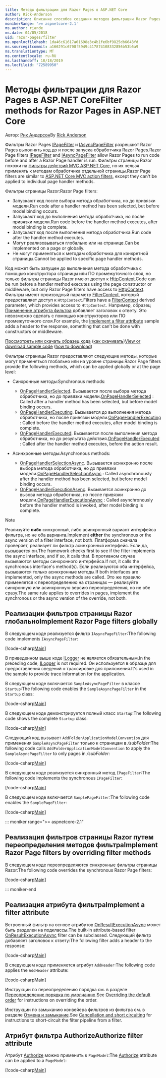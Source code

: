 ```yaml
---
title: Методы фильтрации для Razor Pages в ASP.NET Core
author: Rick-Anderson
description: Описание способов создания методов фильтрации Razor Pages в ASP.NET Core.
monikerRange: '>= aspnetcore-2.1'
ms.author: riande
ms.date: 04/05/2018
uid: razor-pages/filter
ms.openlocfilehash: 1da46c61617a01698e3c4b1fe6bf9825db6643fd
ms.sourcegitcommit: a166291c6708f5949c417874108332856b53b6a9
ms.translationtype: MT
ms.contentlocale: ru-RU
ms.lasthandoff: 10/18/2019
ms.locfileid: "72589950"
---
```

# <a name="filter-methods-for-razor-pages-in-aspnet-core"></a><span data-ttu-id="41409-103">Методы фильтрации для Razor Pages в ASP.NET Core</span><span class="sxs-lookup"><span data-stu-id="41409-103">Filter methods for Razor Pages in ASP.NET Core</span></span>

<span data-ttu-id="41409-104">Автор: [Рик Андерсон](https://twitter.com/RickAndMSFT)</span><span class="sxs-lookup"><span data-stu-id="41409-104">By [Rick Anderson](https://twitter.com/RickAndMSFT)</span></span>

<span data-ttu-id="41409-105">Фильтры Razor Pages [IPageFilter](/dotnet/api/microsoft.aspnetcore.mvc.filters.ipagefilter?view=aspnetcore-2.0) и [IAsyncPageFilter](/dotnet/api/microsoft.aspnetcore.mvc.filters.iasyncpagefilter?view=aspnetcore-2.0) разрешают Razor Pages выполнять код до и после запуска обработчика Razor Pages.</span><span class="sxs-lookup"><span data-stu-id="41409-105">Razor Page filters [IPageFilter](/dotnet/api/microsoft.aspnetcore.mvc.filters.ipagefilter?view=aspnetcore-2.0) and [IAsyncPageFilter](/dotnet/api/microsoft.aspnetcore.mvc.filters.iasyncpagefilter?view=aspnetcore-2.0) allow Razor Pages to run code before and after a Razor Page handler is run.</span></span> <span data-ttu-id="41409-106">Фильтры страницы Razor похожи на [фильтры действий MVC ASP.NET Core](xref:mvc/controllers/filters#action-filters), но их нельзя применять к методам обработчика отдельной страницы.</span><span class="sxs-lookup"><span data-stu-id="41409-106">Razor Page filters are similar to [ASP.NET Core MVC action filters](xref:mvc/controllers/filters#action-filters), except they can't be applied to individual page handler methods.</span></span> 

<span data-ttu-id="41409-107">Фильтры страницы Razor:</span><span class="sxs-lookup"><span data-stu-id="41409-107">Razor Page filters:</span></span>

* <span data-ttu-id="41409-108">Запускают код после выбора метода обработчика, но до привязки модели.</span><span class="sxs-lookup"><span data-stu-id="41409-108">Run code after a handler method has been selected, but before model binding occurs.</span></span>
* <span data-ttu-id="41409-109">Запускают код до выполнения метода обработчика, но после привязки модели.</span><span class="sxs-lookup"><span data-stu-id="41409-109">Run code before the handler method executes, after model binding is complete.</span></span>
* <span data-ttu-id="41409-110">Запускают код после выполнения метода обработчика.</span><span class="sxs-lookup"><span data-stu-id="41409-110">Run code after the handler method executes.</span></span>
* <span data-ttu-id="41409-111">Могут реализовываться глобально или на странице.</span><span class="sxs-lookup"><span data-stu-id="41409-111">Can be implemented on a page or globally.</span></span>
* <span data-ttu-id="41409-112">Не могут применяться к методам обработчика для конкретной страницы.</span><span class="sxs-lookup"><span data-stu-id="41409-112">Cannot be applied to specific page handler methods.</span></span>

<span data-ttu-id="41409-113">Код может быть запущен до выполнения метода обработчика с помощью конструктора страницы или ПО промежуточного слоя, но только фильтры страницы Razor имеют доступ к [HttpContext](/dotnet/api/microsoft.aspnetcore.mvc.razorpages.pagemodel.httpcontext?view=aspnetcore-2.0#Microsoft_AspNetCore_Mvc_RazorPages_PageModel_HttpContext).</span><span class="sxs-lookup"><span data-stu-id="41409-113">Code can be run before a handler method executes using the page constructor or middleware, but only Razor Page filters have access to [HttpContext](/dotnet/api/microsoft.aspnetcore.mvc.razorpages.pagemodel.httpcontext?view=aspnetcore-2.0#Microsoft_AspNetCore_Mvc_RazorPages_PageModel_HttpContext).</span></span> <span data-ttu-id="41409-114">Фильтры имеют производный параметр [FilterContext](/dotnet/api/microsoft.aspnetcore.mvc.filters.filtercontext?view=aspnetcore-2.0), который предоставляет доступ к `HttpContext`.</span><span class="sxs-lookup"><span data-stu-id="41409-114">Filters have a [FilterContext](/dotnet/api/microsoft.aspnetcore.mvc.filters.filtercontext?view=aspnetcore-2.0) derived parameter, which provides access to `HttpContext`.</span></span> <span data-ttu-id="41409-115">Например, образец [Применение атрибута фильтра](#ifa) добавляет заголовок к ответу. Это невозможно сделать с помощью конструкторов или ПО промежуточного слоя.</span><span class="sxs-lookup"><span data-stu-id="41409-115">For example, the [Implement a filter attribute](#ifa) sample adds a header to the response, something that can't be done with constructors or middleware.</span></span>

<span data-ttu-id="41409-116">[Просмотреть или скачать образец кода](https://github.com/aspnet/AspNetCore.Docs/tree/master/aspnetcore/razor-pages/filter/sample/PageFilter) ([как скачивать](xref:index#how-to-download-a-sample))</span><span class="sxs-lookup"><span data-stu-id="41409-116">[View or download sample code](https://github.com/aspnet/AspNetCore.Docs/tree/master/aspnetcore/razor-pages/filter/sample/PageFilter) ([how to download](xref:index#how-to-download-a-sample))</span></span>

<span data-ttu-id="41409-117">Фильтры страницы Razor предоставляют следующие методы, которые могут применяться глобально или на уровне страницы:</span><span class="sxs-lookup"><span data-stu-id="41409-117">Razor Page filters provide the following methods, which can be applied globally or at the page level:</span></span>

* <span data-ttu-id="41409-118">Синхронные методы:</span><span class="sxs-lookup"><span data-stu-id="41409-118">Synchronous methods:</span></span>

  * <span data-ttu-id="41409-119">[OnPageHandlerSelected](/dotnet/api/microsoft.aspnetcore.mvc.filters.ipagefilter.onpagehandlerselected?view=aspnetcore-2.0). Вызывается после выбора метода обработчика, но до привязки модели.</span><span class="sxs-lookup"><span data-stu-id="41409-119">[OnPageHandlerSelected](/dotnet/api/microsoft.aspnetcore.mvc.filters.ipagefilter.onpagehandlerselected?view=aspnetcore-2.0) : Called after a handler method has been selected, but before model binding occurs.</span></span>
  * <span data-ttu-id="41409-120">[OnPageHandlerExecuting](/dotnet/api/microsoft.aspnetcore.mvc.filters.ipagefilter.onpagehandlerexecuting?view=aspnetcore-2.0). Вызывается до выполнения метода обработчика, но после привязки модели.</span><span class="sxs-lookup"><span data-stu-id="41409-120">[OnPageHandlerExecuting](/dotnet/api/microsoft.aspnetcore.mvc.filters.ipagefilter.onpagehandlerexecuting?view=aspnetcore-2.0) : Called before the handler method executes, after model binding is complete.</span></span>
  * <span data-ttu-id="41409-121">[OnPageHandlerExecuted](/dotnet/api/microsoft.aspnetcore.mvc.filters.ipagefilter.onpagehandlerexecuted?view=aspnetcore-2.0). Вызывается после выполнения метода обработчика, но до результата действия.</span><span class="sxs-lookup"><span data-stu-id="41409-121">[OnPageHandlerExecuted](/dotnet/api/microsoft.aspnetcore.mvc.filters.ipagefilter.onpagehandlerexecuted?view=aspnetcore-2.0) : Called after the handler method executes, before the action result.</span></span>

* <span data-ttu-id="41409-122">Асинхронные методы:</span><span class="sxs-lookup"><span data-stu-id="41409-122">Asynchronous methods:</span></span>

  * <span data-ttu-id="41409-123">[OnPageHandlerSelectionAsync](/dotnet/api/microsoft.aspnetcore.mvc.filters.iasyncpagefilter.onpagehandlerselectionasync?view=aspnetcore-2.0). Вызывается асинхронно после выбора метода обработчика, но до привязки модели.</span><span class="sxs-lookup"><span data-stu-id="41409-123">[OnPageHandlerSelectionAsync](/dotnet/api/microsoft.aspnetcore.mvc.filters.iasyncpagefilter.onpagehandlerselectionasync?view=aspnetcore-2.0) : Called asynchronously after the handler method has been selected, but before model binding occurs.</span></span>
  * <span data-ttu-id="41409-124">[OnPageHandlerExecutionAsync](/dotnet/api/microsoft.aspnetcore.mvc.filters.iasyncpagefilter.onpagehandlerexecutionasync?view=aspnetcore-2.0). Вызывается асинхронно до вызова метода обработчика, но после привязки модели.</span><span class="sxs-lookup"><span data-stu-id="41409-124">[OnPageHandlerExecutionAsync](/dotnet/api/microsoft.aspnetcore.mvc.filters.iasyncpagefilter.onpagehandlerexecutionasync?view=aspnetcore-2.0) : Called asynchronously before the handler method is invoked, after model binding is complete.</span></span>

> [!NOTE]
> <span data-ttu-id="41409-125">Реализуйте **либо** синхронный, либо асинхронный вариант интерфейса фильтра, но не оба варианта.</span><span class="sxs-lookup"><span data-stu-id="41409-125">Implement **either** the synchronous or the async version of a filter interface, not both.</span></span> <span data-ttu-id="41409-126">Платформа сначала проверяет, реализует ли фильтр асинхронный интерфейс. Если да, вызывается он.</span><span class="sxs-lookup"><span data-stu-id="41409-126">The framework checks first to see if the filter implements the async interface, and if so, it calls that.</span></span> <span data-ttu-id="41409-127">В противном случае вызываются методы синхронного интерфейса.</span><span class="sxs-lookup"><span data-stu-id="41409-127">If not, it calls the synchronous interface's method(s).</span></span> <span data-ttu-id="41409-128">Если реализуются оба интерфейса, вызываются только асинхронные методы.</span><span class="sxs-lookup"><span data-stu-id="41409-128">If both interfaces are implemented, only the async methods are called.</span></span> <span data-ttu-id="41409-129">Это же правило применяется к переопределению на страницах — реализуйте синхронную или асинхронную версию переопределения, но не обе сразу.</span><span class="sxs-lookup"><span data-stu-id="41409-129">The same rule applies to overrides in pages, implement the synchronous or the async version of the override, not both.</span></span>

## <a name="implement-razor-page-filters-globally"></a><span data-ttu-id="41409-130">Реализации фильтров страницы Razor глобально</span><span class="sxs-lookup"><span data-stu-id="41409-130">Implement Razor Page filters globally</span></span>

<span data-ttu-id="41409-131">В следующем коде реализуется фильтр `IAsyncPageFilter`:</span><span class="sxs-lookup"><span data-stu-id="41409-131">The following code implements `IAsyncPageFilter`:</span></span>

[!code-csharp[Main](filter/sample/PageFilter/Filters/SampleAsyncPageFilter.cs?name=snippet1)]

<span data-ttu-id="41409-132">В приведенном выше коде [ILogger](/dotnet/api/microsoft.extensions.logging.ilogger?view=aspnetcore-2.0) не является обязательным.</span><span class="sxs-lookup"><span data-stu-id="41409-132">In the preceding code, [ILogger](/dotnet/api/microsoft.extensions.logging.ilogger?view=aspnetcore-2.0) is not required.</span></span> <span data-ttu-id="41409-133">Он используется в образце для предоставления сведений о трассировке для приложения.</span><span class="sxs-lookup"><span data-stu-id="41409-133">It's used in the sample to provide trace information for the application.</span></span>

<span data-ttu-id="41409-134">В следующем коде включается `SampleAsyncPageFilter` в классе `Startup`:</span><span class="sxs-lookup"><span data-stu-id="41409-134">The following code enables the `SampleAsyncPageFilter` in the `Startup` class:</span></span>

[!code-csharp[Main](filter/sample/PageFilter/Startup.cs?name=snippet2&highlight=11)]

<span data-ttu-id="41409-135">В следующем коде демонстрируется полный класс `Startup`:</span><span class="sxs-lookup"><span data-stu-id="41409-135">The following code shows the complete `Startup` class:</span></span>

[!code-csharp[Main](filter/sample/PageFilter/Startup.cs?name=snippet1)]

<span data-ttu-id="41409-136">Следующий код вызывает `AddFolderApplicationModelConvention` для применения `SampleAsyncPageFilter` только к страницам в */subFolder*:</span><span class="sxs-lookup"><span data-stu-id="41409-136">The following code calls `AddFolderApplicationModelConvention` to apply the `SampleAsyncPageFilter` to only pages in */subFolder*:</span></span>

[!code-csharp[Main](filter/sample/PageFilter/Startup2.cs?name=snippet2)]

<span data-ttu-id="41409-137">В следующем коде реализуется синхронный метод `IPageFilter`:</span><span class="sxs-lookup"><span data-stu-id="41409-137">The following code implements the synchronous `IPageFilter`:</span></span>

[!code-csharp[Main](filter/sample/PageFilter/Filters/SamplePageFilter.cs?name=snippet1)]

<span data-ttu-id="41409-138">В следующем коде включается `SamplePageFilter`:</span><span class="sxs-lookup"><span data-stu-id="41409-138">The following code enables the `SamplePageFilter`:</span></span>

[!code-csharp[Main](filter/sample/PageFilter/StartupSync.cs?name=snippet2&highlight=11)]

::: moniker range=">= aspnetcore-2.1"

## <a name="implement-razor-page-filters-by-overriding-filter-methods"></a><span data-ttu-id="41409-139">Реализация фильтров страницы Razor путем переопределения методов фильтра</span><span class="sxs-lookup"><span data-stu-id="41409-139">Implement Razor Page filters by overriding filter methods</span></span>

<span data-ttu-id="41409-140">В следующем коде переопределяются синхронные фильтры страницы Razor:</span><span class="sxs-lookup"><span data-stu-id="41409-140">The following code overrides the synchronous Razor Page filters:</span></span>

[!code-csharp[Main](filter/sample/PageFilter/Pages/Index.cshtml.cs)]

::: moniker-end

<a name="ifa"></a>

## <a name="implement-a-filter-attribute"></a><span data-ttu-id="41409-141">Реализация атрибута фильтра</span><span class="sxs-lookup"><span data-stu-id="41409-141">Implement a filter attribute</span></span>

<span data-ttu-id="41409-142">Встроенный фильтр на основе атрибутов [OnResultExecutionAsync](/dotnet/api/microsoft.aspnetcore.mvc.filters.iasyncresultfilter.onresultexecutionasync?view=aspnetcore-2.0#Microsoft_AspNetCore_Mvc_Filters_IAsyncResultFilter_OnResultExecutionAsync_Microsoft_AspNetCore_Mvc_Filters_ResultExecutingContext_Microsoft_AspNetCore_Mvc_Filters_ResultExecutionDelegate_) может быть разделен на подклассы.</span><span class="sxs-lookup"><span data-stu-id="41409-142">The built-in attribute-based filter [OnResultExecutionAsync](/dotnet/api/microsoft.aspnetcore.mvc.filters.iasyncresultfilter.onresultexecutionasync?view=aspnetcore-2.0#Microsoft_AspNetCore_Mvc_Filters_IAsyncResultFilter_OnResultExecutionAsync_Microsoft_AspNetCore_Mvc_Filters_ResultExecutingContext_Microsoft_AspNetCore_Mvc_Filters_ResultExecutionDelegate_) filter can be subclassed.</span></span> <span data-ttu-id="41409-143">Следующий фильтр добавляет заголовок к ответу:</span><span class="sxs-lookup"><span data-stu-id="41409-143">The following filter adds a header to the response:</span></span>

[!code-csharp[Main](filter/sample/PageFilter/Filters/AddHeaderAttribute.cs)]

<span data-ttu-id="41409-144">В следующем коде применяется атрибут `AddHeader`:</span><span class="sxs-lookup"><span data-stu-id="41409-144">The following code applies the `AddHeader` attribute:</span></span>

[!code-csharp[Main](filter/sample/PageFilter/Pages/Contact.cshtml.cs?name=snippet1)]

<span data-ttu-id="41409-145">Инструкции по переопределению порядка см. в разделе [Переопределение порядка по умолчанию](xref:mvc/controllers/filters#overriding-the-default-order).</span><span class="sxs-lookup"><span data-stu-id="41409-145">See [Overriding the default order](xref:mvc/controllers/filters#overriding-the-default-order) for instructions on overriding the order.</span></span>

<span data-ttu-id="41409-146">Инструкции по замыканию конвейера фильтров из фильтра см. в разделе [Отмена и замыкание](xref:mvc/controllers/filters#cancellation-and-short-circuiting).</span><span class="sxs-lookup"><span data-stu-id="41409-146">See [Cancellation and short circuiting](xref:mvc/controllers/filters#cancellation-and-short-circuiting) for instructions to short-circuit the filter pipeline from a filter.</span></span> 

<a name="auth"></a>

## <a name="authorize-filter-attribute"></a><span data-ttu-id="41409-147">Атрибут фильтра Authorize</span><span class="sxs-lookup"><span data-stu-id="41409-147">Authorize filter attribute</span></span>

<span data-ttu-id="41409-148">Атрибут [Authorize](/dotnet/api/microsoft.aspnetcore.authorization.authorizeattribute?view=aspnetcore-2.0) можно применить к `PageModel`:</span><span class="sxs-lookup"><span data-stu-id="41409-148">The [Authorize](/dotnet/api/microsoft.aspnetcore.authorization.authorizeattribute?view=aspnetcore-2.0) attribute can be applied to a `PageModel`:</span></span>

[!code-csharp[Main](filter/sample/PageFilter/Pages/ModelWithAuthFilter.cshtml.cs?highlight=7)]
